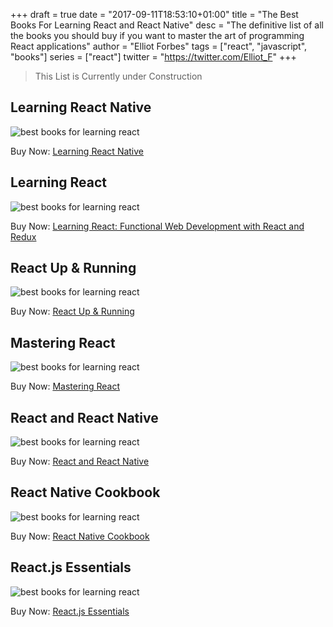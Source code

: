 +++
draft = true
date = "2017-09-11T18:53:10+01:00"
title = "The Best Books For Learning React and React Native"
desc = "The definitive list of all the books you should buy if you want to master the art of programming React applications"
author = "Elliot Forbes"
tags = ["react", "javascript", "books"]
series = ["react"]
twitter = "https://twitter.com/Elliot_F"
+++

> This List is Currently under Construction

## Learning React Native

<p><img src="https://s3-eu-west-1.amazonaws.com/tutorialedge.net/books/learning-react-native.jpg" alt="best books for learning react" class="book-img" /></p>

<div class="amazon-link">Buy Now: <a href="http://amzn.to/2y0l3Zo">Learning React Native</a></div>

## Learning React

<p><img src="https://s3-eu-west-1.amazonaws.com/tutorialedge.net/books/learning-react.jpg" alt="best books for learning react" class="book-img" /></p>

<div class="amazon-link">Buy Now: <a href="http://amzn.to/2eQZNwY">Learning React: Functional Web Development with React and Redux</a></div>

## React Up & Running

<p><img src="https://s3-eu-west-1.amazonaws.com/tutorialedge.net/books/react-up-and-running.jpg" alt="best books for learning react" class="book-img" /></p>

<div class="amazon-link">Buy Now: <a href="http://amzn.to/2wSU84h">React Up &amp; Running</a></div>

## Mastering React

<p><img src="https://s3-eu-west-1.amazonaws.com/tutorialedge.net/books/mastering-react.jpg" alt="best books for learning react" class="book-img" /></p>

<div class="amazon-link">Buy Now: <a href="http://amzn.to/2y0fTgg">Mastering React</a></div>

## React and React Native

<p><img src="https://s3-eu-west-1.amazonaws.com/tutorialedge.net/books/react-and-react-native.jpg" alt="best books for learning react" class="book-img" /></p>

<div class="amazon-link">Buy Now: <a href="http://amzn.to/2wVFtEA">React and React Native</a></div>

## React Native Cookbook

<p><img src="https://s3-eu-west-1.amazonaws.com/tutorialedge.net/books/react-native-cookbook.jpg" alt="best books for learning react" class="book-img" /></p>

<div class="amazon-link">Buy Now: <a href="http://amzn.to/2jj3nVF">React Native Cookbook</a></div>

## React.js Essentials

<p><img src="https://s3-eu-west-1.amazonaws.com/tutorialedge.net/books/react-essentials.jpg" alt="best books for learning react" class="book-img" /></p>

<div class="amazon-link">Buy Now: <a href="http://amzn.to/2wVN1af">React.js Essentials</a></div>